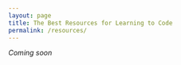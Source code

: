 ```yaml
---
layout: page
title: The Best Resources for Learning to Code
permalink: /resources/
---
```


*Coming soon*